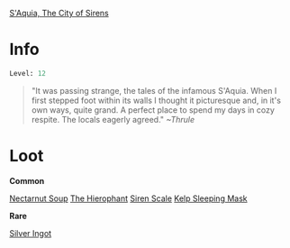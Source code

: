 <!-- TITLE: a sleeping siren -->
[S'Aquia, The City of Sirens](saquia)

# Info

```perl
Level: 12
```
> "It was passing strange, the tales of the infamous S'Aquia.  When I first stepped foot within its walls I thought it picturesque and, in it's own ways, quite grand.  A perfect place to spend my days in cozy respite.  The locals eagerly agreed."
> *~Thrule*


# Loot

**Common**

[Nectarnut Soup](nectarnut-soup)
[The Hierophant](the-hierophant)
[Siren Scale](siren-scale)
[Kelp Sleeping Mask](kelp-sleeping-mask)

**Rare**

[Silver Ingot](silver-ingot)
